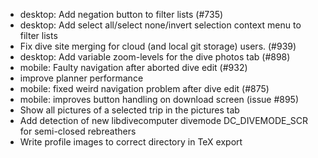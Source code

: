 - desktop: Add negation button to filter lists (#735)
- desktop: Add select all/select none/invert selection context menu to filter lists
- Fix dive site merging for cloud (and local git storage) users. (#939)
- desktop: Add variable zoom-levels for the dive photos tab (#898)
- mobile: Faulty navigation after aborted dive edit (#932)
- improve planner performance
- mobile: fixed weird navigation problem after dive edit (#875)
- mobile: improves button handling on download screen (issue #895)
- Show all pictures of a selected trip in the pictures tab
- Add detection of new libdivecomputer divemode DC_DIVEMODE_SCR for semi-closed rebreathers
- Write profile images to correct directory in TeX export
